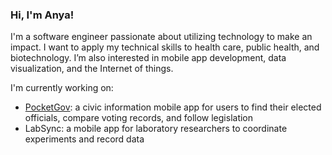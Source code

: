 ### Hi, I'm Anya!

I'm a software engineer passionate about utilizing technology to make an impact. I want to apply my technical skills to health care, public health, and biotechnology. I’m also interested in mobile app development, data visualization, and the Internet of things.

I'm currently working on:
- [PocketGov](https://www.youtube.com/watch?v=h7dbnkKF-PQ&list=PLx0iOsdUOUmnwv1vrUcoOhP736-omYGMN&index=28): a civic information mobile app for users to find their elected officials, compare voting records, and follow legislation
- LabSync: a mobile app for laboratory researchers to coordinate experiments and record data 

<!--
**aannyyaa/aannyyaa** is a ✨ _special_ ✨ repository because its `README.md` (this file) appears on your GitHub profile.

Here are some ideas to get you started:

- 🔭 I’m currently working on ...
- 🌱 I’m currently learning ...
- 👯 I’m looking to collaborate on ...
- 🤔 I’m looking for help with ...
- 💬 Ask me about ...
- 📫 How to reach me: ...
- 😄 Pronouns: ...
- ⚡ Fun fact: ...
-->
